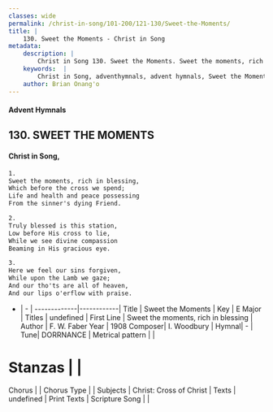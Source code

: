 ```yaml
---
classes: wide
permalink: /christ-in-song/101-200/121-130/Sweet-the-Moments/
title: |
    130. Sweet the Moments - Christ in Song
metadata:
    description: |
        Christ in Song 130. Sweet the Moments. Sweet the moments, rich in blessing, Which before the cross we spend; Life and health and peace possessing From the sinner's dying Friend.
    keywords:  |
        Christ in Song, adventhymnals, advent hymnals, Sweet the Moments, Sweet the moments, rich in blessing. 
    author: Brian Onang'o
---
```


#### Advent Hymnals
## 130. SWEET THE MOMENTS
####  Christ in Song,

```txt
1.
Sweet the moments, rich in blessing,
Which before the cross we spend;
Life and health and peace possessing
From the sinner's dying Friend.

2.
Truly blessed is this station,
Low before His cross to lie,
While we see divine compassion
Beaming in His gracious eye.

3.
Here we feel our sins forgiven,
While upon the Lamb we gaze;
And our tho'ts are all of heaven,
And our lips o'erflow with praise.


```

- |   -  |
-------------|------------|
Title | Sweet the Moments |
Key | E Major |
Titles | undefined |
First Line | Sweet the moments, rich in blessing |
Author | F. W. Faber
Year | 1908
Composer| I. Woodbury |
Hymnal|  - |
Tune| DORRNANCE |
Metrical pattern | |
# Stanzas |  |
Chorus |  |
Chorus Type |  |
Subjects | Christ: Cross of Christ |
Texts | undefined |
Print Texts | 
Scripture Song |  |
    
